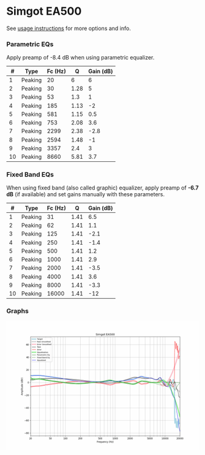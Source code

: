 # Simgot EA500
See [usage instructions](https://github.com/jaakkopasanen/AutoEq#usage) for more options and info.

### Parametric EQs
Apply preamp of -8.4 dB when using parametric equalizer.

|   # | Type    |   Fc (Hz) |    Q |   Gain (dB) |
|-----|---------|-----------|------|-------------|
|   1 | Peaking |        20 | 6    |         6   |
|   2 | Peaking |        30 | 1.28 |         5   |
|   3 | Peaking |        53 | 1.3  |         1   |
|   4 | Peaking |       185 | 1.13 |        -2   |
|   5 | Peaking |       581 | 1.15 |         0.5 |
|   6 | Peaking |       753 | 2.08 |         3.6 |
|   7 | Peaking |      2299 | 2.38 |        -2.8 |
|   8 | Peaking |      2594 | 1.48 |        -1   |
|   9 | Peaking |      3357 | 2.4  |         3   |
|  10 | Peaking |      8660 | 5.81 |         3.7 |

### Fixed Band EQs
When using fixed band (also called graphic) equalizer, apply preamp of **-6.7 dB** (if available) and set gains manually with these parameters.

|   # | Type    |   Fc (Hz) |    Q |   Gain (dB) |
|-----|---------|-----------|------|-------------|
|   1 | Peaking |        31 | 1.41 |         6.5 |
|   2 | Peaking |        62 | 1.41 |         1.1 |
|   3 | Peaking |       125 | 1.41 |        -2.1 |
|   4 | Peaking |       250 | 1.41 |        -1.4 |
|   5 | Peaking |       500 | 1.41 |         1.2 |
|   6 | Peaking |      1000 | 1.41 |         2.9 |
|   7 | Peaking |      2000 | 1.41 |        -3.5 |
|   8 | Peaking |      4000 | 1.41 |         3.6 |
|   9 | Peaking |      8000 | 1.41 |        -3.3 |
|  10 | Peaking |     16000 | 1.41 |       -12   |

### Graphs
![](./Simgot%20EA500.png)
